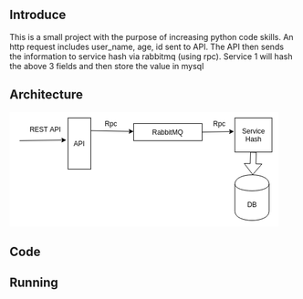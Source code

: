 ## Introduce
This is a small project with the purpose of increasing python code skills.
An http request includes user_name, age, id sent to API. The API then sends the information to service hash via rabbitmq (using rpc).
Service 1 will hash the above 3 fields and then store the value in mysql
## Architecture
![img](../img/arcitecture%20.png)
## Code
## Running